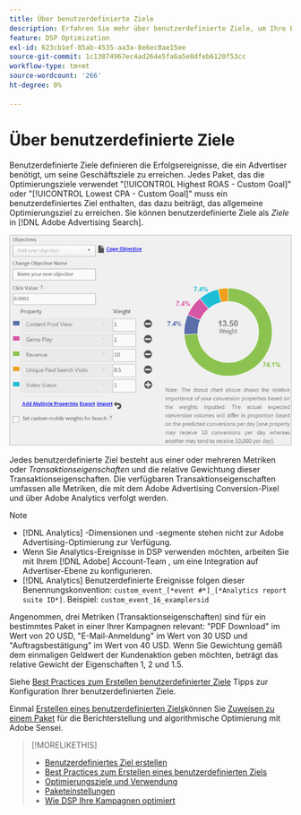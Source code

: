```yaml
---
title: Über benutzerdefinierte Ziele
description: Erfahren Sie mehr über benutzerdefinierte Ziele, um Ihre Erfolgsereignisse in Paketen zu definieren, die für den niedrigsten CPA oder den höchsten ROAS optimiert sind.
feature: DSP Optimization
exl-id: 623cb1ef-85ab-4535-aa3a-8e6ec8ae15ee
source-git-commit: 1c13874967ec4ad264e5fa6a5e0dfeb6120f53cc
workflow-type: tm+mt
source-wordcount: '266'
ht-degree: 0%

---
```


# Über benutzerdefinierte Ziele

Benutzerdefinierte Ziele definieren die Erfolgsereignisse, die ein Advertiser benötigt, um seine Geschäftsziele zu erreichen. Jedes Paket, das die Optimierungsziele verwendet &quot;[!UICONTROL Highest ROAS - Custom Goal]&quot; oder &quot;[!UICONTROL Lowest CPA - Custom Goal]&quot; muss ein benutzerdefiniertes Ziel enthalten, das dazu beiträgt, das allgemeine Optimierungsziel zu erreichen. Sie können benutzerdefinierte Ziele als *Ziele* in [!DNL Adobe Advertising Search].

![benutzerdefinierte Ziele](/help/dsp/assets/objective-goals.png)

Jedes benutzerdefinierte Ziel besteht aus einer oder mehreren Metriken oder *Transaktionseigenschaften* und die relative Gewichtung dieser Transaktionseigenschaften. Die verfügbaren Transaktionseigenschaften umfassen alle Metriken, die mit dem Adobe Advertising Conversion-Pixel und über Adobe Analytics verfolgt werden.

>[!NOTE]
>
>* [!DNL Analytics] -Dimensionen und -segmente stehen nicht zur Adobe Advertising-Optimierung zur Verfügung.
>* Wenn Sie Analytics-Ereignisse in DSP verwenden möchten, arbeiten Sie mit Ihrem [!DNL Adobe] Account-Team , um eine Integration auf Advertiser-Ebene zu konfigurieren.
>* [!DNL Analytics] Benutzerdefinierte Ereignisse folgen dieser Benennungskonvention: `custom_event_[*event #*]_[*Analytics report suite ID*]`. Beispiel: `custom_event_16_examplersid`


Angenommen, drei Metriken (Transaktionseigenschaften) sind für ein bestimmtes Paket in einer Ihrer Kampagnen relevant: &quot;PDF Download&quot; im Wert von 20 USD, &quot;E-Mail-Anmeldung&quot; im Wert von 30 USD und &quot;Auftragsbestätigung&quot; im Wert von 40 USD. Wenn Sie Gewichtung gemäß dem einmaligen Geldwert der Kundenaktion geben möchten, beträgt das relative Gewicht der Eigenschaften 1, 2 und 1.5.

Siehe [Best Practices zum Erstellen benutzerdefinierter Ziele](custom-goal-best-practices.md) Tipps zur Konfiguration Ihrer benutzerdefinierten Ziele.

Einmal [Erstellen eines benutzerdefinierten Ziels](custom-goal-create.md)können Sie [Zuweisen zu einem Paket](/help/dsp/campaign-management/packages/package-settings.md) für die Berichterstellung und algorithmische Optimierung mit Adobe Sensei.

>[!MORELIKETHIS]
>
>* [Benutzerdefiniertes Ziel erstellen](custom-goal-create.md)
>* [Best Practices zum Erstellen eines benutzerdefinierten Ziels](custom-goal-best-practices.md)
>* [Optimierungsziele und Verwendung](optimization-goals.md)
>* [Paketeinstellungen](/help/dsp/campaign-management/packages/package-settings.md)
> * [Wie DSP Ihre Kampagnen optimiert](optimization-how-dsp-optimizes-campaigns.md)

